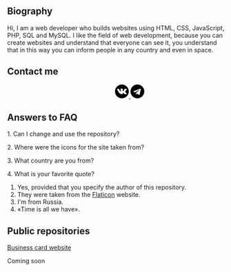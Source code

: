 <h2>Biography</h2>
<p>Hi, I am a web developer who builds websites using HTML, CSS, JavaScript, PHP, SQL and MySQL. I like the field of web development, because you can create websites and understand that everyone can see it, you understand that in this way you can inform people in any country and even in space.</p>

<h2>Contact me</h2>
<p align="center">
  <a style="margin-left: 64px;" href="https://vk.com/id673347518" target="_blank">
    <img src="sign/vk.png" width="32px" height="32px"></img>
  </a>
  <a href="https://t.me/gunyapixel" target="_blank">
    <img src="sign/telegram.png" width="32px" height="32px"></img>
  </a>
</p>

<h2>Answers to FAQ</h2>
<p>1. Can I change and use the repository?</p>
<p>2. Where were the icons for the site taken from?</p>
<p>3. What country are you from?</p>
<p>4. What is your favorite quote?</p>
<ol>
  <li>Yes, provided that you specify the author of this repository.</li>
  <li>They were taken from the <a href="https://www.flaticon.com/" target="_blank">Flaticon</a> website.</li>
  <li>I'm from Russia.</li>
  <li>«Time is all we have».</li>
</ol>

<h2>Public repositories</h2>
<a href="https://github.com/GunyaPixel/businessCardWebsite" target="_blank">Business card website</a>
<p>Coming soon</p>
